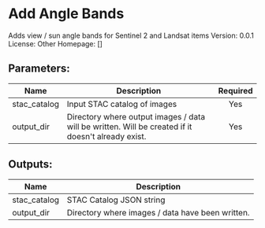# Add Angle Bands
Adds view / sun angle bands for Sentinel 2 and Landsat items
Version: 0.0.1
License: Other
Homepage: []

## Parameters:
Name|Description|Required
---|---|:---:
stac_catalog|Input STAC catalog of images|Yes
output_dir|Directory where output images / data will be written.  Will be created if it doesn't already exist.|Yes

## Outputs:
Name|Description
---|---
stac_catalog|STAC Catalog JSON string
output_dir|Directory where images / data have been written.
